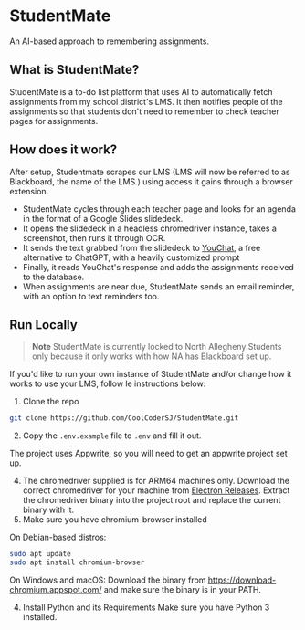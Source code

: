 # StudentMate
An AI-based approach to remembering assignments.

## What is StudentMate?
StudentMate is a to-do list platform that uses AI to automatically fetch assignments from my school district's LMS. It then notifies people of the assignments so that students don't need to remember to check teacher pages for assignments.

## How does it work?
After setup, Studentmate scrapes our LMS (LMS will now be referred to as Blackboard, the name of the LMS.) using access it gains through a browser extension. 
- StudentMate cycles through each teacher page and looks for an agenda in the format of a Google Slides slidedeck. 
- It opens the slidedeck in a headless chromedriver instance, takes a screenshot, then runs it through OCR.
- It sends the text grabbed from the slidedeck to [YouChat](https://you.com/chat), a free alternative to ChatGPT, with a heavily customized prompt
- Finally, it reads YouChat's response and adds the assignments received to the database.
- When assignments are near due, StudentMate sends an email reminder, with an option to text reminders too.

## Run Locally
> **Note** StudentMate is currently locked to North Allegheny Students only because it only works with how NA has Blackboard set up.

If you'd like to run your own instance of StudentMate and/or change how it works to use your LMS, follow le instructions below:
1. Clone the repo
```bash
git clone https://github.com/CoolCoderSJ/StudentMate.git
```
2. Copy the `.env.example` file to `.env` and fill it out.

The project uses Appwrite, so you will need to get an appwrite project set up.

4. The chromedriver supplied is for ARM64 machines only. Download the correct chromedriver for your machine from [Electron Releases](https://github.com/electron/electron/releases). Extract the chromedriver binary into the project root and replace the current binary with it. 
5. Make sure you have chromium-browser installed

On Debian-based distros:
```bash
sudo apt update
sudo apt install chromium-browser
```
On Windows and macOS:
Download the binary from https://download-chromium.appspot.com/ and make sure the binary is in your PATH.

4. Install Python and its Requirements
Make sure you have Python 3 installed.
